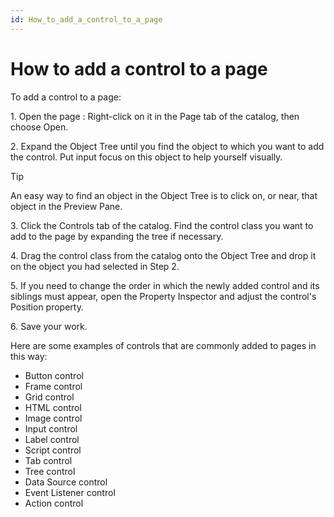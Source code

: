 ```yaml
---
id: How_to_add_a_control_to_a_page
---
```


# How to add a control to a page

To add a control to a page:

1. Open the page : Right-click on it in the Page tab of the catalog, then choose Open.

2. Expand the Object Tree until you find the object to which you want to add the control. Put input focus on this object to help yourself visually.

> [!TIP]
> An easy way to find an object in the Object Tree is to click on, or near, that object in the Preview Pane.

3. Click the Controls tab of the catalog. Find the control class you want to add to the page by expanding the tree if necessary.

4. Drag the control class from the catalog onto the Object Tree and drop it on the object you had selected in Step 2.

5. If you need to change the order in which the newly added control and its siblings must appear, open the Property Inspector and adjust the control's Position property.

6. Save your work.

Here are some examples of controls that are commonly added to pages in this way:

- Button control
- Frame control
- Grid control
- HTML control
- Image control
- Input control
- Label control
- Script control
- Tab control
- Tree control
- Data Source control
- Event Listener control
- Action control